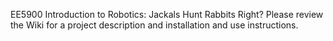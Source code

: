 EE5900 Introduction to Robotics: Jackals Hunt Rabbits Right?
Please review the Wiki for a project description and installation and use instructions.
